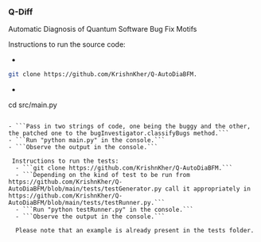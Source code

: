 ### Q-Diff
Automatic Diagnosis of Quantum Software Bug Fix Motifs

Instructions to run the source code:

- 
```bash
git clone https://github.com/KrishnKher/Q-AutoDiaBFM.
```
- ```bash
cd src/main.py
```

- ```Pass in two strings of code, one being the buggy and the other, the patched one to the bugInvestigator.classifyBugs method.```
- ```Run "python main.py" in the console.```
- ```Observe the output in the console.```
  
 Instructions to run the tests:
  - ```git clone https://github.com/KrishnKher/Q-AutoDiaBFM.```
  - ```Depending on the kind of test to be run from https://github.com/KrishnKher/Q-AutoDiaBFM/blob/main/tests/testGenerator.py call it appropriately in https://github.com/KrishnKher/Q-AutoDiaBFM/blob/main/tests/testRunner.py.```
  - ```Run "python testRunner.py" in the console.```
  - ```Observe the output in the console.```
  
  Please note that an example is already present in the tests folder.
